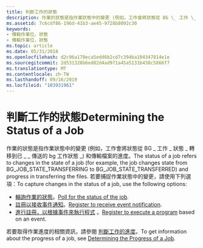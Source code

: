 ```yaml
---
title: 判斷工作的狀態
description: 作業的狀態是指作業狀態中的變更 (例如，工作會將狀態從 BG \_ 工作 \_ 狀態 \_ 轉移到已 \_ \_ 傳送的 bg 工作狀態 \_) 和傳輸檔案的進度。
ms.assetid: 7c6cdf86-196d-41b3-ae45-9728b8092c30
keywords:
- 傳輸作業位，狀態
- 傳輸作業位，狀態
ms.topic: article
ms.date: 05/31/2018
ms.openlocfilehash: d2c96a170eca5edd6b2cd7c394ba104347814e1e
ms.sourcegitcommit: 2d531328b6ed82d4ad971a45a5131b430c5866f7
ms.translationtype: MT
ms.contentlocale: zh-TW
ms.lasthandoff: 09/16/2019
ms.locfileid: "103931961"
---
```

# <a name="determining-the-status-of-a-job"></a><span data-ttu-id="62944-105">判斷工作的狀態</span><span class="sxs-lookup"><span data-stu-id="62944-105">Determining the Status of a Job</span></span>

<span data-ttu-id="62944-106">作業的狀態是指作業狀態中的變更 (例如，工作會將狀態從 BG \_ 工作 \_ 狀態 \_ 轉移到已 \_ \_ 傳送的 bg 工作狀態 \_) 和傳輸檔案的進度。</span><span class="sxs-lookup"><span data-stu-id="62944-106">The status of a job refers to changes in the state of a job (for example, the job changes state from BG\_JOB\_STATE\_TRANSFERRING to BG\_JOB\_STATE\_TRANSFERRED) and progress in transferring the files.</span></span> <span data-ttu-id="62944-107">若要捕捉作業狀態中的變更，請使用下列選項：</span><span class="sxs-lookup"><span data-stu-id="62944-107">To capture changes in the status of a job, use the following options:</span></span>

-   <span data-ttu-id="62944-108">[輪詢作業的狀態](polling-for-the-status-of-the-job.md)。</span><span class="sxs-lookup"><span data-stu-id="62944-108">[Poll for the status of the job](polling-for-the-status-of-the-job.md).</span></span>
-   <span data-ttu-id="62944-109">[註冊以接收事件通知](registering-a-com-callback.md)。</span><span class="sxs-lookup"><span data-stu-id="62944-109">[Register to receive event notification](registering-a-com-callback.md).</span></span>
-   <span data-ttu-id="62944-110">[進行註冊，以根據事件來執行程式](registering-to-execute-a-program.md) 。</span><span class="sxs-lookup"><span data-stu-id="62944-110">[Register to execute a program](registering-to-execute-a-program.md) based on an event.</span></span>

<span data-ttu-id="62944-111">若要取得作業進度的相關資訊，請參閱 [判斷工作的進度](determining-the-progress-of-a-job.md)。</span><span class="sxs-lookup"><span data-stu-id="62944-111">To get information about the progress of a job, see [Determining the Progress of a Job](determining-the-progress-of-a-job.md).</span></span>

 

 




